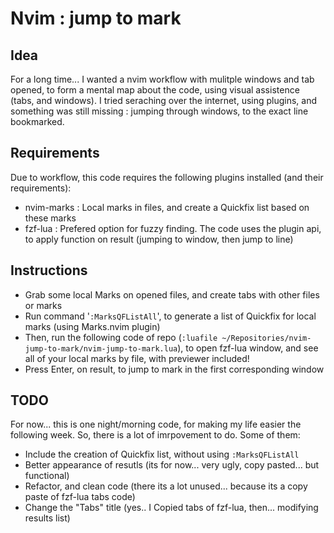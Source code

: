 # Nvim : jump to mark

## Idea

For a long time... I wanted a nvim workflow with mulitple windows and tab opened, to form a mental map about the code, using visual assistence (tabs, and windows).
I tried seraching over the internet, using plugins, and something was still missing : jumping through windows, to the exact line bookmarked.

## Requirements

Due to workflow, this code requires the following plugins installed (and their requirements):

* nvim-marks : Local marks in files, and create a Quickfix list based on these marks
* fzf-lua : Prefered option for fuzzy finding. The code uses the plugin api, to apply function on result (jumping to window, then jump to line)

## Instructions

* Grab some local Marks on opened files, and create tabs with other files or marks
* Run command '`:MarksQFListAll`', to generate a list of Quickfix for local marks (using Marks.nvim plugin)
* Then, run the following code of repo (`:luafile ~/Repositories/nvim-jump-to-mark/nvim-jump-to-mark.lua`), to open fzf-lua window, and see all of your local marks by file, with previewer included!
* Press Enter, on result, to jump to mark in the first corresponding window

## TODO

For now... this is one night/morning code, for making my life easier the following week. So, there is a lot of imrpovement to do. Some of them:
* Include the creation of Quickfix list, without using `:MarksQFListAll`
* Better appearance of resutls (its for now... very ugly, copy pasted... but functional)
* Refactor, and clean code (there its a lot unused... because its a copy paste of fzf-lua tabs code)
* Change the "Tabs" title (yes.. I Copied tabs of fzf-lua, then... modifying results list)
